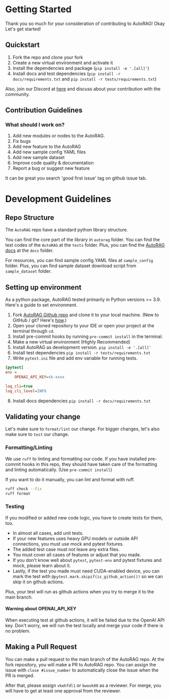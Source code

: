 # Getting Started

Thank you so much for your consideration of contributing to AutoRAG!
Okay Let's get started!

## Quickstart

1. Fork the repo and clone your fork
2. Create a new virtual environment and activate it
3. Install the dependencies and package (`pip install -e '.[all]'`)
4. Install docs and test dependencies (`pip install -r docs/requirements.txt` and `pip install -r tests/requirements.txt`)

Also, join our Discord at [here](https://discord.gg/P4DYXfmSAs) and discuss about your contribution with the community.

## Contribution Guidelines

### What should I work on?

1. Add new modules or nodes to the AutoRAG.
2. Fix bugs
3. Add new feature to the AutoRAG
4. Add new sample config YAML files
5. Add new sample dataset
6. Improve code quality & documentation
7. Report a bug or suggest new feature

It can be great you search 'good first issue' tag on github issue tab.

# Development Guidelines

## Repo Structure

The `AutoRAG` repo have a standard python library structure.

You can find the core part of the library in `autorag` folder.
You can find the test codes of the `AutoRAG` at the `tests` folder.
Plus, you can find the [AutoRAG docs](https://docs.auto-rag.com) at the `docs` folder.

For resources, you can find sample config YAML files at `sample_config` folder.
Plus, you can find sample dataset download script from `sample_dataset` folder.

## Setting up environment

As a python package, AutoRAG tested primarily in Python versions >= 3.9. 
Here's a guide to set environment.

1. Fork [AutoRAG Github repo](https://github.com/Marker-Inc-Korea/AutoRAG) and clone it to your local machine. (New to GitHub / git? Here's [how](https://docs.github.com/en/pull-requests/collaborating-with-pull-requests/working-with-forks/fork-a-repo).)
2. Open your cloned repository to your IDE or open your project at the terminal through `cd`.
3. Install pre-commit hooks by running `pre-commit install` in the terminal.
4. Make a new virtual environment (Highly Recommended)
5. Install AutoRAG as development version. `pip install -e '.[all]'`
6. Install test dependencies `pip install -r tests/requirements.txt` 
7. Write `pytest.ini` file and add env variable for running tests.
```ini
[pytest]
env =
    OPENAI_API_KEY=sk-xxxx

log_cli=true
log_cli_level=INFO
```
8. Install docs dependencies `pip install -r docs/requirements.txt`

## Validating your change

Let's make sure to `format/lint` our change. 
For bigger changes, let's also make sure to `test` our change.

### Formatting/Linting

We use `ruff` to linting and formatting our code.
If you have installed pre-commit hooks in this repo, they should have taken care of the formatting and linting automatically.
(Use `pre-commit install`)

If you want to do it manually, you can lint and format with ruff.

```bash
ruff check --fix
ruff format
```

### Testing

If you modified or added new code logic, you have to create tests for them, too.
- In almost all cases, add unit tests.
- If your new features uses heavy GPU models or outside API connections, you must use mock and pytest fixtures.
- The added test case must not leave any extra files.
- You must cover all cases of features or adjust that you made.
- If you don't know well about `pytest`, `pytest-env` and pytest fixtures and mock, please learn about it.
- Lastly, if the test you made must need CUDA-enabled device, you can mark the test with `@pytest.mark.skipif(is_github_action())` so we can skip it on github actions.

Plus, your test will run as github actions when you try to merge it to the main branch.

#### Warning about OPENAI_API_KEY

When executing test at github actions, it will be failed due to the OpenAI API key.
Don't worry, we will run the test locally and merge your code if there is no problem. 

## Making a Pull Request

You can make a pull request to the main branch of the AutoRAG repo.
At the fork repository, you will make a PR to AutoRAG repo.
You can assign the issue with `close #issue_number` to automatically close the issue when the PR is merged.

After that, please assign `vkehfdl1` or `bwook00` as a reviewer.
For merge, you will have to get at least one approval from the reviewer.

